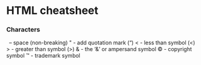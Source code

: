 # HTML cheatsheet

### Characters

**&nbsp;** – space (non-breaking)
&quot; - add quotation mark (“)
&lt; - less than symbol (<)
&gt; - greater than symbol (>)
&amp; - the ‘&’ or ampersand symbol
&copy; - copyright symbol
&trade; - trademark symbol
